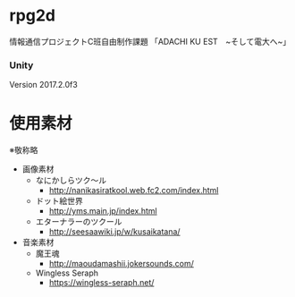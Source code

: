 # rpg2d
情報通信プロジェクトC班自由制作課題
「ADACHI KU EST　\~そして電大へ\~」

### Unity
Version 2017.2.0f3

# 使用素材  
※敬称略  
- 画像素材  
  - なにかしらツク～ル  
    - http://nanikasiratkool.web.fc2.com/index.html  
  - ドット絵世界  
    - http://yms.main.jp/index.html  
  - エターナラーのツクール  
    - http://seesaawiki.jp/w/kusaikatana/  
- 音楽素材  
  - 魔王魂  
    - http://maoudamashii.jokersounds.com/  
  - Wingless Seraph
    - https://wingless-seraph.net/
